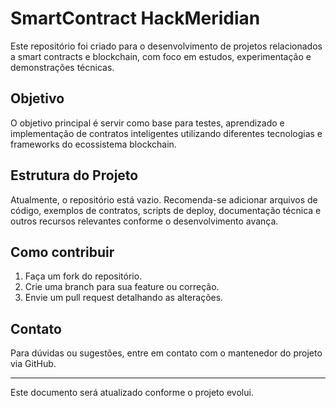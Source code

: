 # SmartContract HackMeridian

Este repositório foi criado para o desenvolvimento de projetos relacionados a smart contracts e blockchain, com foco em estudos, experimentação e demonstrações técnicas.

## Objetivo
O objetivo principal é servir como base para testes, aprendizado e implementação de contratos inteligentes utilizando diferentes tecnologias e frameworks do ecossistema blockchain.

## Estrutura do Projeto
Atualmente, o repositório está vazio. Recomenda-se adicionar arquivos de código, exemplos de contratos, scripts de deploy, documentação técnica e outros recursos relevantes conforme o desenvolvimento avança.

## Como contribuir
1. Faça um fork do repositório.
2. Crie uma branch para sua feature ou correção.
3. Envie um pull request detalhando as alterações.

## Contato
Para dúvidas ou sugestões, entre em contato com o mantenedor do projeto via GitHub.

---
Este documento será atualizado conforme o projeto evolui.